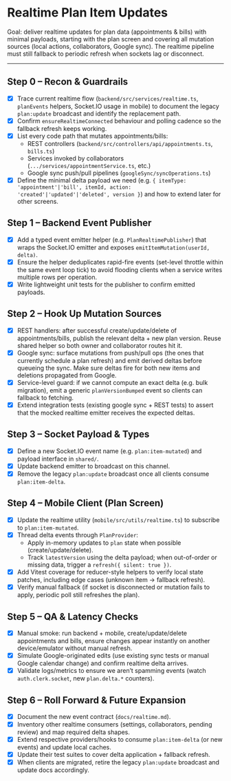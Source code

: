 # Realtime Plan Item Updates

Goal: deliver realtime updates for plan data (appointments & bills) with minimal payloads, starting with the plan screen and covering all mutation sources (local actions, collaborators, Google sync). The realtime pipeline must still fallback to periodic refresh when sockets lag or disconnect.

---

## Step 0 – Recon & Guardrails
- [x] Trace current realtime flow (`backend/src/services/realtime.ts`, `planEvents` helpers, Socket.IO usage in mobile) to document the legacy `plan:update` broadcast and identify the replacement path.
- [x] Confirm `ensureRealtimeConnected` behaviour and polling cadence so the fallback refresh keeps working.
- [x] List every code path that mutates appointments/bills:
  - REST controllers (`backend/src/controllers/api/appointments.ts`, `bills.ts`)
  - Services invoked by collaborators (`.../services/appointmentService.ts`, etc.)
  - Google sync push/pull pipelines (`googleSync/syncOperations.ts`)
- [x] Define the minimal delta payload we need (e.g. `{ itemType: 'appointment'|'bill', itemId, action: 'created'|'updated'|'deleted', version }`) and how to extend later for other screens.

## Step 1 – Backend Event Publisher
- [x] Add a typed event emitter helper (e.g. `PlanRealtimePublisher`) that wraps the Socket.IO emitter and exposes `emitItemMutation(userId, delta)`.
- [x] Ensure the helper deduplicates rapid-fire events (set-level throttle within the same event loop tick) to avoid flooding clients when a service writes multiple rows per operation.
- [x] Write lightweight unit tests for the publisher to confirm emitted payloads.

## Step 2 – Hook Up Mutation Sources
- [x] REST handlers: after successful create/update/delete of appointments/bills, publish the relevant delta + new plan version. Reuse shared helper so both owner and collaborator routes hit it.
- [x] Google sync: surface mutations from push/pull ops (the ones that currently schedule a plan refresh) and emit derived deltas before queueing the sync. Make sure deltas fire for both new items and deletions propagated from Google.
- [x] Service-level guard: if we cannot compute an exact delta (e.g. bulk migration), emit a generic `planVersionBumped` event so clients can fallback to fetching.
- [x] Extend integration tests (existing google sync + REST tests) to assert that the mocked realtime emitter receives the expected deltas.

## Step 3 – Socket Payload & Types
- [x] Define a new Socket.IO event name (e.g. `plan:item-mutated`) and payload interface in `shared/`.
- [x] Update backend emitter to broadcast on this channel.
- [x] Remove the legacy `plan:update` broadcast once all clients consume `plan:item-delta`.

## Step 4 – Mobile Client (Plan Screen)
- [x] Update the realtime utility (`mobile/src/utils/realtime.ts`) to subscribe to `plan:item-mutated`.
- [x] Thread delta events through `PlanProvider`:
  - Apply in-memory updates to `plan` state when possible (create/update/delete).
  - Track `latestVersion` using the delta payload; when out-of-order or missing data, trigger a `refresh({ silent: true })`.
- [x] Add Vitest coverage for reducer-style helpers to verify local state patches, including edge cases (unknown item -> fallback refresh).
- [x] Verify manual fallback (if socket is disconnected or mutation fails to apply, periodic poll still refreshes the plan).

## Step 5 – QA & Latency Checks
- [x] Manual smoke: run backend + mobile, create/update/delete appointments and bills, ensure changes appear instantly on another device/emulator without manual refresh.
- [x] Simulate Google-originated edits (use existing sync tests or manual Google calendar change) and confirm realtime delta arrives.
- [x] Validate logs/metrics to ensure we aren’t spamming events (watch `auth.clerk.socket`, new `plan.delta.*` counters).

## Step 6 – Roll Forward & Future Expansion
- [x] Document the new event contract (`docs/realtime.md`).
- [x] Inventory other realtime consumers (settings, collaborators, pending review) and map required delta shapes.
- [x] Extend respective providers/hooks to consume `plan:item-delta` (or new events) and update local caches.
- [x] Update their test suites to cover delta application + fallback refresh.
- [x] When clients are migrated, retire the legacy `plan:update` broadcast and update docs accordingly.
